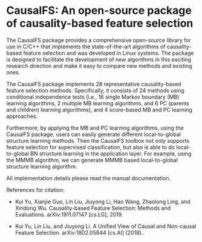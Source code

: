 # CausalFS: An open-source package of causality-based feature selection

The CausalFS package provides a comprehensive open-source library for use in C/C++ that implements the state-of-the-art algorithms of causality-based feature selection and was developed in Linux systems. The package is designed to facilitate the development of new algorithms in this exciting research direction and make it easy to compare new methods and existing ones.

The CausalFS package implements 28 representative causality-based feature selection methods. Specifically, it consists of 24 methods using conditional independence tests (i.e., 16 single Markov boundary (MB) learning algorithms, 2 multiple MB learning algorithms, and 6 PC (parents and children) learning algorithms), and 4 score-based MB and PC learning approaches. 

Furthermore, by applying the MB and PC learning algorithms, using the CausalFS package, users can easily generate different local-to-global structure learning methods. Then the CausalFS toolbox not only supports feature selection for supervised classification, but also is able to do local-to-global BN structure learning in the application layer. For example, using the MMMB algorithm, we can generate MMMB based local-to-global structure learning algorithm. 

All implementation details please read the manual documentation. 


References for citation:

-	Kui Yu, Xianjie Guo, Lin Liu, Jiuyong Li, Hao Wang, Zhaolong Ling, and Xindong Wu. Causality-based Feature Selection: Methods and Evaluations. arXiv:1911.07147 [cs.LG], 2019.

-	Kui Yu, Lin Liu, and Jiuyong Li. A Unified View of Causal and Non-causal Feature Selection. arXiv:1802.05844 [cs.AI] (2018)..
